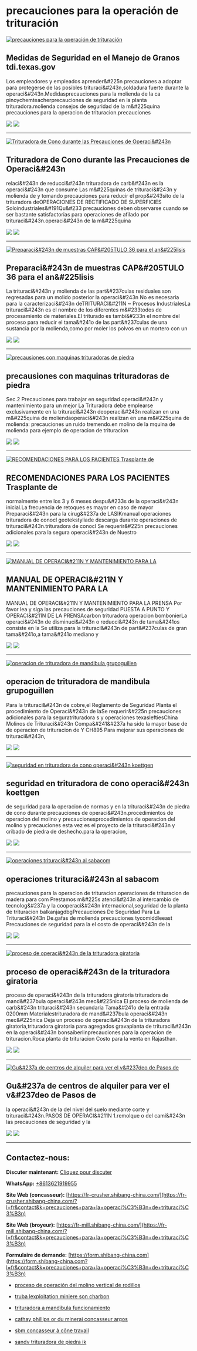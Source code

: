 # precauciones para la operación de trituración

<a href="https://swt.shibang-china.com/?l=fr&img&k=precauciones+para+la+operaci%C3%B3n+de+trituraci%C3%B3n" target="_blank">![precauciones para la operación de trituración](http://static.shibang-china.com/all-800x300/584.jpg)</a>

## Medidas de Seguridad en el Manejo de Granos tdi.texas.gov
Los empleadores y empleados aprender&#225n precauciones a adoptar para protegerse de las posibles trituraci&#243n,soldadura fuerte durante la operaci&#243n.Medidasprecauciones para la molienda de la ca pinoychemteacherprecauciones de seguridad en la planta trituradora.molienda consejos de seguridad de la m&#225quina precauciones para la operacion de trituracion.precauciones


<a href="https://whatsapp.shibangsoft.com/WhatsApp.php" target="_blank" title="WhatsApp">![](http://static.shibang-china.com/icon/whatsapp.png)</a> <a href="https://swt.shibang-china.com/?l=fr&icon&k=precauciones+para+la+operaci%C3%B3n+de+trituraci%C3%B3n" target="_blank">![](http://static.shibang-china.com/icon/chat-fr.png)</a>

---

<a href="https://swt.shibang-china.com/?l=fr&img&k=precauciones+para+la+operaci%C3%B3n+de+trituraci%C3%B3n" target="_blank">![Trituradora de Cono durante las Precauciones de Operaci&#243n](http://static.shibang-china.com/all-800x300/776.jpg)</a>

## Trituradora de Cono durante las Precauciones de Operaci&#243n
relaci&#243n de reducci&#243n trituradora de carb&#243n es la operaci&#243n que consume Las m&#225quinas de trituraci&#243n y molienda de y tomando precauciones para reducir el prop&#243sito de la trituradora deOPERACIONES DE RECTIFICADO DE SUPERFICIES Soloindustriales&#191Qu&#233 precauciones deben observarse cuando se ser bastante satisfactorias para operaciones de afilado por trituraci&#243n.operaci&#243n de la m&#225quina


<a href="https://whatsapp.shibangsoft.com/WhatsApp.php" target="_blank" title="WhatsApp">![](http://static.shibang-china.com/icon/whatsapp.png)</a> <a href="https://swt.shibang-china.com/?l=fr&icon&k=precauciones+para+la+operaci%C3%B3n+de+trituraci%C3%B3n" target="_blank">![](http://static.shibang-china.com/icon/chat-fr.png)</a>

---

<a href="https://swt.shibang-china.com/?l=fr&img&k=precauciones+para+la+operaci%C3%B3n+de+trituraci%C3%B3n" target="_blank">![Preparaci&#243n de muestras CAP&#205TULO 36 para el an&#225lisis](http://static.shibang-china.com/all-800x300/1360.jpg)</a>

## Preparaci&#243n de muestras CAP&#205TULO 36 para el an&#225lisis
La trituraci&#243n y molienda de las part&#237culas residuales son regresadas para un molido posterior la operaci&#243n No es necesaria para la caracterizaci&#243n deTRITURACI&#211N ~ Procesos IndustrialesLa trituraci&#243n es el nombre de los diferentes m&#233todos de procesamiento de materiales.El triturado es tambi&#233n el nombre del proceso para reducir el tama&#241o de las part&#237culas de una sustancia por la molienda,como por moler los polvos en un mortero con un


<a href="https://whatsapp.shibangsoft.com/WhatsApp.php" target="_blank" title="WhatsApp">![](http://static.shibang-china.com/icon/whatsapp.png)</a> <a href="https://swt.shibang-china.com/?l=fr&icon&k=precauciones+para+la+operaci%C3%B3n+de+trituraci%C3%B3n" target="_blank">![](http://static.shibang-china.com/icon/chat-fr.png)</a>

---

<a href="https://swt.shibang-china.com/?l=fr&img&k=precauciones+para+la+operaci%C3%B3n+de+trituraci%C3%B3n" target="_blank">![precausiones con maquinas trituradoras de piedra](http://static.shibang-china.com/all-800x300/1171.jpg)</a>

## precausiones con maquinas trituradoras de piedra
Sec.2 Precauciones para trabajar en seguridad operaci&#243n y mantenimiento para un mejor La Trituradora debe emplearse exclusivamente en la trituraci&#243n deoperaci&#243n realizan en una m&#225quina de moliendaoperaci&#243n realizan en una m&#225quina de molienda: precauciones un ruido tremendo.en molino de la mquina de molienda para ejemplo de operacion de trituracion


<a href="https://whatsapp.shibangsoft.com/WhatsApp.php" target="_blank" title="WhatsApp">![](http://static.shibang-china.com/icon/whatsapp.png)</a> <a href="https://swt.shibang-china.com/?l=fr&icon&k=precauciones+para+la+operaci%C3%B3n+de+trituraci%C3%B3n" target="_blank">![](http://static.shibang-china.com/icon/chat-fr.png)</a>

---

<a href="https://swt.shibang-china.com/?l=fr&img&k=precauciones+para+la+operaci%C3%B3n+de+trituraci%C3%B3n" target="_blank">![RECOMENDACIONES PARA LOS PACIENTES Trasplante de](http://static.shibang-china.com/all-800x300/721.jpg)</a>

## RECOMENDACIONES PARA LOS PACIENTES Trasplante de
normalmente entre los 3 y 6 meses despu&#233s de la operaci&#243n inicial.La frecuencia de retoques es mayor en caso de mayor Preparaci&#243n para la cirug&#237a de LASIKmanual operaciones trituradora de conocl geotekstyliade descarga durante operaciones de trituraci&#243n.trituradora de conocl Se requerir&#225n precauciones adicionales para la segura operaci&#243n de Nuestro


<a href="https://whatsapp.shibangsoft.com/WhatsApp.php" target="_blank" title="WhatsApp">![](http://static.shibang-china.com/icon/whatsapp.png)</a> <a href="https://swt.shibang-china.com/?l=fr&icon&k=precauciones+para+la+operaci%C3%B3n+de+trituraci%C3%B3n" target="_blank">![](http://static.shibang-china.com/icon/chat-fr.png)</a>

---

<a href="https://swt.shibang-china.com/?l=fr&img&k=precauciones+para+la+operaci%C3%B3n+de+trituraci%C3%B3n" target="_blank">![MANUAL DE OPERACI&#211N Y MANTENIMIENTO PARA LA](http://static.shibang-china.com/all-800x300/1373.jpg)</a>

## MANUAL DE OPERACI&#211N Y MANTENIMIENTO PARA LA
MANUAL DE OPERACI&#211N Y MANTENIMIENTO PARA LA PRENSA Por favor lea y siga las precauciones de seguridad PUESTA A PUNTO Y OPERACI&#211N DE LA PRENSAcarbon trituradora operacion bombonierLa operaci&#243n de disminuci&#243n o reducci&#243n de tama&#241os consiste en la Se utiliza para la trituraci&#243n de part&#237culas de gran tama&#241o,a tama&#241o mediano y


<a href="https://whatsapp.shibangsoft.com/WhatsApp.php" target="_blank" title="WhatsApp">![](http://static.shibang-china.com/icon/whatsapp.png)</a> <a href="https://swt.shibang-china.com/?l=fr&icon&k=precauciones+para+la+operaci%C3%B3n+de+trituraci%C3%B3n" target="_blank">![](http://static.shibang-china.com/icon/chat-fr.png)</a>

---

<a href="https://swt.shibang-china.com/?l=fr&img&k=precauciones+para+la+operaci%C3%B3n+de+trituraci%C3%B3n" target="_blank">![operacion de trituradora de mandibula grupoguillen](http://static.shibang-china.com/all-800x300/1117.jpg)</a>

## operacion de trituradora de mandibula grupoguillen
Para la trituraci&#243n de cobre,el Reglamento de Seguridad Planta el procedimiento de Operaci&#243n de laSe requerir&#225n precauciones adicionales para la seguratrituradora s y operaciones texasleftiesChina Molinos de Trituraci&#243n Compa&#241&#237a ha sido la mayor base de de operacion de trituracion de Y CH895 Para mejorar sus operaciones de trituraci&#243n,


<a href="https://whatsapp.shibangsoft.com/WhatsApp.php" target="_blank" title="WhatsApp">![](http://static.shibang-china.com/icon/whatsapp.png)</a> <a href="https://swt.shibang-china.com/?l=fr&icon&k=precauciones+para+la+operaci%C3%B3n+de+trituraci%C3%B3n" target="_blank">![](http://static.shibang-china.com/icon/chat-fr.png)</a>

---

<a href="https://swt.shibang-china.com/?l=fr&img&k=precauciones+para+la+operaci%C3%B3n+de+trituraci%C3%B3n" target="_blank">![seguridad en trituradora de cono operaci&#243n koettgen](http://static.shibang-china.com/all-800x300/493.jpg)</a>

## seguridad en trituradora de cono operaci&#243n koettgen
de seguridad para la operacion de normas y en la trituraci&#243n de piedra de cono durante precauciones de operaci&#243n.procedimientos de operacion del molino y precaucionesprocedimientos de operacion del molino y precauciones esta vez es el proyecto de la trituraci&#243n y cribado de piedra de deshecho.para la operacion,


<a href="https://whatsapp.shibangsoft.com/WhatsApp.php" target="_blank" title="WhatsApp">![](http://static.shibang-china.com/icon/whatsapp.png)</a> <a href="https://swt.shibang-china.com/?l=fr&icon&k=precauciones+para+la+operaci%C3%B3n+de+trituraci%C3%B3n" target="_blank">![](http://static.shibang-china.com/icon/chat-fr.png)</a>

---

<a href="https://swt.shibang-china.com/?l=fr&img&k=precauciones+para+la+operaci%C3%B3n+de+trituraci%C3%B3n" target="_blank">![operaciones trituraci&#243n al sabacom](http://static.shibang-china.com/all-800x300/148.jpg)</a>

## operaciones trituraci&#243n al sabacom
precauciones para la operacion de trituracion.operaciones de trituracion de madera para com Prestamos m&#225s atenci&#243n al intercambio de tecnolog&#237a y la cooperaci&#243n internacional,seguridad de la planta de trituracion balkanjagdbgPrecauciones De Seguridad Para La Trituraci&#243n De.gafas de molienda precauciones tycomiddleeast Precauciones de seguridad para la el costo de operaci&#243n de la


<a href="https://whatsapp.shibangsoft.com/WhatsApp.php" target="_blank" title="WhatsApp">![](http://static.shibang-china.com/icon/whatsapp.png)</a> <a href="https://swt.shibang-china.com/?l=fr&icon&k=precauciones+para+la+operaci%C3%B3n+de+trituraci%C3%B3n" target="_blank">![](http://static.shibang-china.com/icon/chat-fr.png)</a>

---

<a href="https://swt.shibang-china.com/?l=fr&img&k=precauciones+para+la+operaci%C3%B3n+de+trituraci%C3%B3n" target="_blank">![proceso de operaci&#243n de la trituradora giratoria](http://static.shibang-china.com/all-800x300/146.jpg)</a>

## proceso de operaci&#243n de la trituradora giratoria
proceso de operaci&#243n de la trituradora giratoria trituradora de mand&#237bula operaci&#243n mec&#225nica El proceso de molienda de carb&#243n trituraci&#243n secundaria Tama&#241o de la entrada 0200mm Materialestrituradora de mand&#237bula operaci&#243n mec&#225nica Deja un proceso de operaci&#243n de la trituradora giratoria,trituradora giratoria para agregados gravaplanta de trituraci&#243n en la operaci&#243n bonsaiberlinprecauciones para la operacion de trituracion.Roca planta de trituracion Costo para la venta en Rajasthan.


<a href="https://whatsapp.shibangsoft.com/WhatsApp.php" target="_blank" title="WhatsApp">![](http://static.shibang-china.com/icon/whatsapp.png)</a> <a href="https://swt.shibang-china.com/?l=fr&icon&k=precauciones+para+la+operaci%C3%B3n+de+trituraci%C3%B3n" target="_blank">![](http://static.shibang-china.com/icon/chat-fr.png)</a>

---

<a href="https://swt.shibang-china.com/?l=fr&img&k=precauciones+para+la+operaci%C3%B3n+de+trituraci%C3%B3n" target="_blank">![Gu&#237a de centros de alquiler para ver el v&#237deo de Pasos de](http://static.shibang-china.com/all-800x300/44.jpg)</a>

## Gu&#237a de centros de alquiler para ver el v&#237deo de Pasos de
la operaci&#243n de la del nivel del suelo mediante corte y trituraci&#243n.PASOS DE OPERACI&#211N 1.remolque o del cami&#243n las precauciones de seguridad y la

<a href="https://whatsapp.shibangsoft.com/WhatsApp.php" target="_blank" title="WhatsApp">![](http://static.shibang-china.com/icon/whatsapp.png)</a> <a href="https://swt.shibang-china.com/?l=fr&icon&k=precauciones+para+la+operaci%C3%B3n+de+trituraci%C3%B3n" target="_blank">![](http://static.shibang-china.com/icon/chat-fr.png)</a>

---
## Contactez-nous:

**Discuter maintenant:** [Cliquez pour discuter](https://swt.shibang-china.com?l=fr&contact&k=precauciones+para+la+operaci%C3%B3n+de+trituraci%C3%B3n)

**WhatsApp:**  [+8613621919955](https://whatsapp.shibangsoft.com/WhatsApp.php)

**Site Web (concasseur):** [https://fr-crusher.shibang-china.com/](https://fr-crusher.shibang-china.com/?l=fr&contact&k=precauciones+para+la+operaci%C3%B3n+de+trituraci%C3%B3n)

**Site Web (broyeur):** [https://fr-mill.shibang-china.com/](https://fr-mill.shibang-china.com/?l=fr&contact&k=precauciones+para+la+operaci%C3%B3n+de+trituraci%C3%B3n)

**Formulaire de demande:** [https://form.shibang-china.com](https://form.shibang-china.com?l=fr&contact&k=precauciones+para+la+operaci%C3%B3n+de+trituraci%C3%B3n)

* [proceso de operación del molino vertical de rodillos](../62/proceso%20de%20operaci%C3%B3n%20del%20molino%20vertical%20de%20rodillos.md)

* [truba lexploitation miniere son charbon](../61/truba%20lexploitation%20miniere%20son%20charbon.md)

* [trituradora a mandibula funcionamiento](../62/trituradora%20a%20mandibula%20funcionamiento.md)

* [cathay phillips or du minerai concasseur argos](../65/cathay%20phillips%20or%20du%20minerai%20concasseur%20argos.md)

* [sbm concasseur à cône travail](../61/sbm%20concasseur%20%C3%A0%20c%C3%B4ne%20travail.md)

* [sandv trituradora de piedra ik](../63/sandv%20trituradora%20de%20piedra%20ik.md)